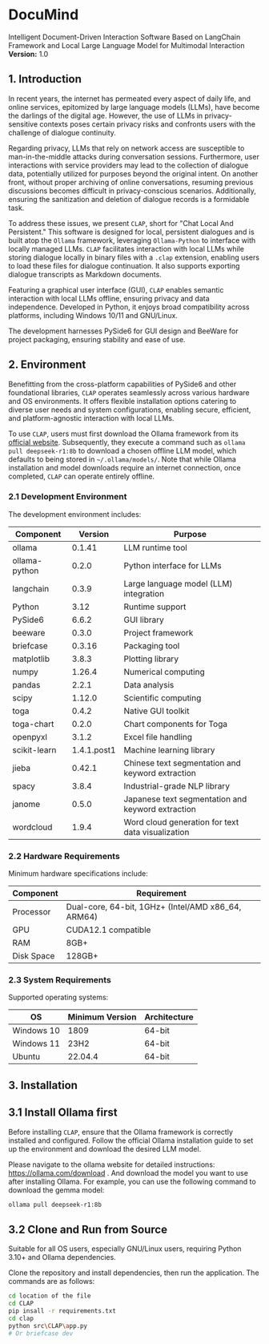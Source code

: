 # DocuMind
Intelligent Document-Driven Interaction Software Based on LangChain Framework and Local Large Language Model for Multimodal Interaction
**Version:** 1.0

## 1. Introduction

In recent years, the internet has permeated every aspect of daily life, and online services, epitomized by large language models (LLMs), have become the darlings of the digital age. However, the use of LLMs in privacy-sensitive contexts poses certain privacy risks and confronts users with the challenge of dialogue continuity.

Regarding privacy, LLMs that rely on network access are susceptible to man-in-the-middle attacks during conversation sessions. Furthermore, user interactions with service providers may lead to the collection of dialogue data, potentially utilized for purposes beyond the original intent.
On another front, without proper archiving of online conversations, resuming previous discussions becomes difficult in privacy-conscious scenarios. Additionally, ensuring the sanitization and deletion of dialogue records is a formidable task.

To address these issues, we present `CLAP`, short for "Chat Local And Persistent." This software is designed for local, persistent dialogues and is built atop the `Ollama` framework, leveraging `Ollama-Python` to interface with locally managed LLMs. `CLAP` facilitates interaction with local LLMs while storing dialogue locally in binary files with a `.clap` extension, enabling users to load these files for dialogue continuation. It also supports exporting dialogue transcripts as Markdown documents.

Featuring a graphical user interface (GUI), `CLAP` enables semantic interaction with local LLMs offline, ensuring privacy and data independence. Developed in Python, it enjoys broad compatibility across platforms, including Windows 10/11 and GNU/Linux.

The development harnesses PySide6 for GUI design and BeeWare for project packaging, ensuring stability and ease of use.

## 2. Environment

Benefitting from the cross-platform capabilities of PySide6 and other foundational libraries, `CLAP` operates seamlessly across various hardware and OS environments. It offers flexible installation options catering to diverse user needs and system configurations, enabling secure, efficient, and platform-agnostic interaction with local LLMs.

To use `CLAP`, users must first download the Ollama framework from its [official website](https://ollama.com/download). Subsequently, they execute a command such as `ollama pull deepseek-r1:8b` to download a chosen offline LLM model, which defaults to being stored in `~/.ollama/models/`. Note that while Ollama installation and model downloads require an internet connection, once completed, `CLAP` can operate entirely offline.

### 2.1 Development Environment

The development environment includes:

| Component | Version | Purpose |
|-----------|---------|---------|
| ollama    | 0.1.41  | LLM runtime tool |
| ollama-python | 0.2.0 | Python interface for LLMs |
| langchain  | 0.3.9  | Large language model (LLM) integration |
| Python    | 3.12    | Runtime support |
| PySide6   | 6.6.2   | GUI library |
| beeware   | 0.3.0   | Project framework |
| briefcase | 0.3.16  | Packaging tool |
| matplotlib | 3.8.3 | Plotting library |
| numpy     | 1.26.4  | Numerical computing |
| pandas    | 2.2.1   | Data analysis |
| scipy     | 1.12.0  | Scientific computing |
| toga      | 0.4.2   | Native GUI toolkit |
| toga-chart| 0.2.0   | Chart components for Toga |
| openpyxl  | 3.1.2   | Excel file handling |
| scikit-learn | 1.4.1.post1 | Machine learning library |
| jieba     | 0.42.1  | Chinese text segmentation and keyword extraction |
| spacy     | 3.8.4   | Industrial-grade NLP library |
|janome     | 0.5.0   | Japanese text segmentation and keyword extraction |
| wordcloud | 1.9.4   | Word cloud generation for text data visualization |
### 2.2 Hardware Requirements

Minimum hardware specifications include:

| Component | Requirement |
|-----------|-------------|
| Processor | Dual-core, 64-bit, 1GHz+ (Intel/AMD x86_64, ARM64) |
| GPU       | CUDA12.1 compatible |
| RAM       | 8GB+ |
| Disk Space | 128GB+ |

### 2.3 System Requirements

Supported operating systems:

| OS         | Minimum Version | Architecture |
|------------|-----------------|--------------|
| Windows 10 | 1809            | 64-bit       |
| Windows 11 | 23H2            | 64-bit       |
| Ubuntu     | 22.04.4         | 64-bit       |

## 3. Installation

## 3.1 Install Ollama first

Before installing `CLAP`, ensure that the Ollama framework is correctly installed and configured. Follow the official Ollama installation guide to set up the environment and download the desired LLM model.

Please navigate to the ollama website for detailed instructions: https://ollama.com/download  .
And download the model you want to use after installing Ollama.
For example, you can use the following command to download the gemma model:
```bash
ollama pull deepseek-r1:8b
```

## 3.2 Clone and Run from Source

Suitable for all OS users, especially GNU/Linux users, requiring Python 3.10+ and Ollama dependencies.

Clone the repository and install dependencies, then run the application. 
The commands are as follows:
```bash
cd location of the file
cd CLAP
pip insall -r requirements.txt
cd clap
python src\CLAP\app.py
# Or briefcase dev
```
